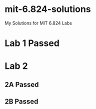 # mit-6.824-solutions
My Solutions for MIT 6.824 Labs
# Lab 1 Passed
# Lab 2
## 2A Passed
## 2B Passed
